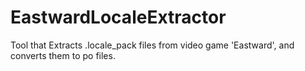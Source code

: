 # EastwardLocaleExtractor
Tool that Extracts .locale_pack files from video game 'Eastward', and converts them to po files.
